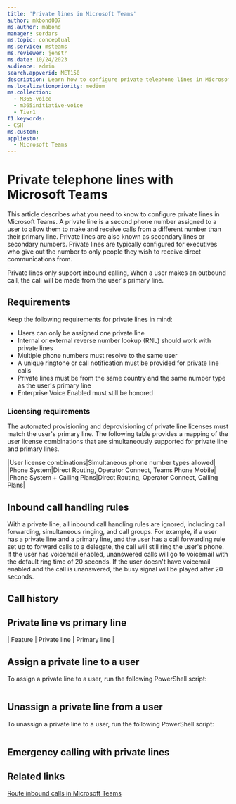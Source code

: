 ```yaml
---
title: 'Private lines in Microsoft Teams'
author: mkbond007
ms.author: mabond
manager: serdars
ms.topic: conceptual
ms.service: msteams
ms.reviewer: jenstr
ms.date: 10/24/2023
audience: admin
search.appverid: MET150
description: Learn how to configure private telephone lines in Microsoft Teams.
ms.localizationpriority: medium
ms.collection: 
  - M365-voice
  - m365initiative-voice
  - Tier1
f1.keywords:
- CSH
ms.custom: 
appliesto: 
  - Microsoft Teams
---
```


# Private telephone lines with Microsoft Teams

This article describes what you need to know to configure private lines in Microsoft Teams. A private line is a second phone number assigned to a user to allow them to make and receive calls from a different number than their primary line. Private lines are also known as secondary lines or secondary numbers. Private lines are typically configured for executives who give out the number to only people they wish to receive direct communications from.

Private lines only support inbound calling, When a user makes an outbound call, the call will be made from the user's primary line.

## Requirements

Keep the following requirements for private lines in mind:

- Users can only be assigned one private line
- Internal or external reverse number lookup (RNL) should work with private lines
- Multiple phone numbers must resolve to the same user
- A unique ringtone or call notification must be provided for private line calls
- Private lines must be from the same country and the same number type as the user's primary line
- Enterprise Voice Enabled must still be honored

### Licensing requirements

The automated provisioning and deprovisioning of private line licenses must match the user's primary line. The following table provides a mapping of the user license combinations that are simultaneously supported for private line and primary lines.

|User license combinations|Simultaneous phone number types allowed|
|Phone System|Direct Routing, Operator Connect, Teams Phone Mobile|
|Phone System + Calling Plans|Direct Routing, Operator Connect, Calling Plans|

## Inbound call handling rules

With a private line, all inbound call handling rules are ignored, including call forwarding, simultaneous ringing, and call groups. For example, if a user has a private line and a primary line, and the user has a call forwarding rule set up to forward calls to a delegate, the call will still ring the user's phone. If the user has voicemail enabled, unanswered calls will go to voicemail with the default ring time of 20 seconds. If the user doesn't have voicemail enabled and the call is unanswered, the busy signal will be played after 20 seconds.

## Call history

## Private line vs primary line

| Feature | Private line | Primary line |

## Assign a private line to a user

To assign a private line to a user, run the following PowerShell script:

```powershell

```

## Unassign a private line from a user

To unassign a private line to a user, run the following PowerShell script:

```powershell

```

## Emergency calling with private lines

## Related links

[Route inbound calls in Microsoft Teams](inbound-call-routing.md)
